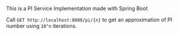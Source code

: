 This is a PI Service Implementation made with Spring Boot

Call `GET http://localhost:8080/pi/{n}` to get an approximation of PI number using `10^n` iterations.